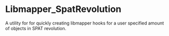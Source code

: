 # Libmapper_SpatRevolution
A utility for for quickly creating libmapper hooks for a user specified amount of objects in SPAT revolution. 
